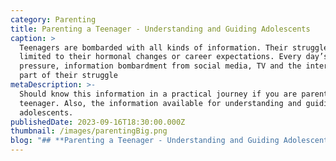 ```yaml
---
category: Parenting
title: Parenting a Teenager - Understanding and Guiding Adolescents
caption: >
  Teenagers are bombarded with all kinds of information. Their struggle is not
  limited to their hormonal changes or career expectations. Every day’s peer
  pressure, information bombardment from social media, TV and the internet are a
  part of their struggle
metaDescription: >-
  Should know this information in a practical journey if you are parenting a
  teenager. Also, the information available for understanding and guiding
  adolescents. 
publishedDate: 2023-09-16T18:30:00.000Z
thumbnail: /images/parentingBig.png
blog: "## **Parenting a Teenager - Understanding and Guiding Adolescents**\n\nIn today’s social environment, teenagers are bombarded with all kinds of information. Their struggle is not limited to their hormonal changes or career expectations. Every day’s peer pressure, and information bombardment from social media, TV and the internet are a part of their struggle. In such conditions, today’s\_parents\_are finding it difficult to stay connected with their kids now and then.\n\nWhether you are authoritarian [parents](https://www.glentreeacademy.com/blogs/parenting-a-teenager \"Parents\") or permissive parents, you should always be aware of the needs of your children at various developmental stages. Children from 0 to 6 years of age are blessed to have parents who are their first\_teachers. From ages 7 to 14, parents can be termed as\_coaches\_who support them in their endeavours, making them more and more independent. During the High School and College years, young adults wish to break out from anything that limits their growth and are learning to become their own people. Parents assume the roles of\_guides\_matching strides with their children and giving them life lessons along the way. After turning 21, the young citizens are ready to claim their place in the world and parents are the\_supporters\_who encourage them from the sidelines to make their mark in a brave new world.\n\n## **Here are a few suggestions that may help you sail through the journey easily**\n\n### 1. Emphasise your child’s interests\n\nMany times it has been witnessed that parents confront their adolescents on unfamiliar interests (computer games, music and friends). But either they end up criticising or simply ignoring it, treating it as one more difference that is setting them apart.\n\nInstead, parents could choose to bridge the difference by asking the adolescent if he /she could help them to love and appreciate the music they are listening to. Can they teach them how they can play the computer game?\n\nNow, not only does the difference become a vehicle for connection, but it does so in an esteem-filling way for an adolescent.\n\n### 2. Try to avoid generalisation while having discussions with your teenager\n\nAt times when parents need to address some issues and concerns with their adolescents, these discussions end up in arguments and emotional outbursts. Remember selection of the right language is the key to making these discussions fruitful and effective for the teenager.\n\nGenerally, what happens during parent and teenager discussions is that the parent tends to use abstract terms like ‘you are irresponsible ’, ‘you are careless’, ‘you are inconsiderate’, etc. These terms come from the parent’s frustration and emotional pain and more than doing good. These terms insult the teenagers and make them more defensive.\n\nInstead, parents can state their complaints by objectively describing their cause of concern. Like, “We need to talk, about how you will keep yourself safe if you want to attend the party. Every parent in the city today is concerned about his/her\_child’s safety from drugs and criminals, and we are no exception”.\n\nLet us look at how we can be ‘cool’ parents. We all want to raise children who others as well as we are proud of.\_ Nobody wishes to be parents who worry constantly about their children’s physical, mental, psychological, and spiritual health\_and well-being. The parents whose children embody 21st\_Century learning skills such as critical thinking, creativity, collaboration, and communication among others. Successful parenting is also about raising self-sufficient, independent individuals who are compassionate and good human beings.\n\nQuite simply, we should take time out of our busy schedules to be with our children at least for an hour every day. Quality time is significant. We can spend as much time as possible with our children but it should be time that helps us to get closer to our children, to connect with them, to celebrate their lives, to\_support\_them in their dark hours.\n\nWe must endeavour that our children are well-balanced, independent, mindful, tolerant, and knowledgeable enough to make wise choices. It is in our hands to mould them into becoming excellent examples to other young people. If they are encouraged to be humane and to work towards making our world a better place for all and especially to focus on making ‘India shining’, then they will surely work to make our country glorious and our world beautiful.\n"
---
```



